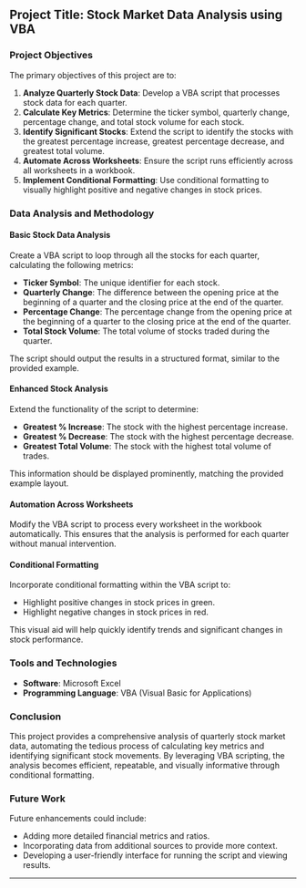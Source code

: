 
## Project Title: Stock Market Data Analysis using VBA

### Project Objectives

The primary objectives of this project are to:

1. **Analyze Quarterly Stock Data**: Develop a VBA script that processes stock data for each quarter.
2. **Calculate Key Metrics**: Determine the ticker symbol, quarterly change, percentage change, and total stock volume for each stock.
3. **Identify Significant Stocks**: Extend the script to identify the stocks with the greatest percentage increase, greatest percentage decrease, and greatest total volume.
4. **Automate Across Worksheets**: Ensure the script runs efficiently across all worksheets in a workbook.
5. **Implement Conditional Formatting**: Use conditional formatting to visually highlight positive and negative changes in stock prices.

### Data Analysis and Methodology

#### Basic Stock Data Analysis

Create a VBA script to loop through all the stocks for each quarter, calculating the following metrics:
- **Ticker Symbol**: The unique identifier for each stock.
- **Quarterly Change**: The difference between the opening price at the beginning of a quarter and the closing price at the end of the quarter.
- **Percentage Change**: The percentage change from the opening price at the beginning of a quarter to the closing price at the end of the quarter.
- **Total Stock Volume**: The total volume of stocks traded during the quarter.

The script should output the results in a structured format, similar to the provided example.

#### Enhanced Stock Analysis

Extend the functionality of the script to determine:
- **Greatest % Increase**: The stock with the highest percentage increase.
- **Greatest % Decrease**: The stock with the highest percentage decrease.
- **Greatest Total Volume**: The stock with the highest total volume of trades.

This information should be displayed prominently, matching the provided example layout.

#### Automation Across Worksheets

Modify the VBA script to process every worksheet in the workbook automatically. This ensures that the analysis is performed for each quarter without manual intervention.

#### Conditional Formatting

Incorporate conditional formatting within the VBA script to:
- Highlight positive changes in stock prices in green.
- Highlight negative changes in stock prices in red.

This visual aid will help quickly identify trends and significant changes in stock performance.

### Tools and Technologies

- **Software**: Microsoft Excel
- **Programming Language**: VBA (Visual Basic for Applications)

### Conclusion

This project provides a comprehensive analysis of quarterly stock market data, automating the tedious process of calculating key metrics and identifying significant stock movements. By leveraging VBA scripting, the analysis becomes efficient, repeatable, and visually informative through conditional formatting.

### Future Work

Future enhancements could include:
- Adding more detailed financial metrics and ratios.
- Incorporating data from additional sources to provide more context.
- Developing a user-friendly interface for running the script and viewing results.

---
